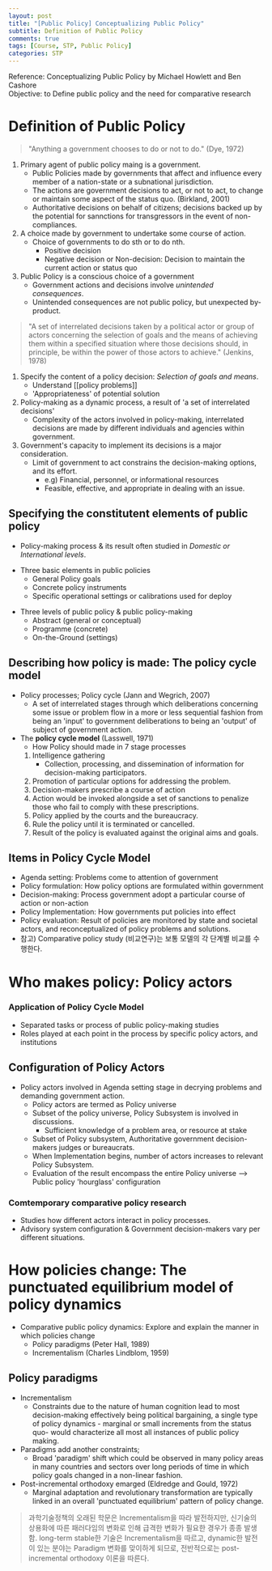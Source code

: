 ```yaml
---
layout: post
title: "[Public Policy] Conceptualizing Public Policy"
subtitle: Definition of Public Policy
comments: true
tags: [Course, STP, Public Policy]
categories: STP
---
```

Reference: Conceptualizing Public Policy by Michael Howlett and Ben Cashore  
Objective: to Define public policy and the need for comparative research

# Definition of Public Policy
> "Anything a government chooses to do or not to do." (Dye, 1972)

1. Primary agent of public policy maing is a government. 
	* Public Policies made by governments that affect and influence every member of a nation-state or a subnational jurisdiction.
	* The actions are government decisions to act, or not to act, to change or maintain some aspect of the status quo. (Birkland, 2001)
	* Authoritative decisions on behalf of citizens; decisions backed up by the potential for sannctions for transgressors in the event of non-compliances. 
2. A choice made by government to undertake some course of action. 
	- Choice of governments to do sth or to do nth. 
		- Positive decision
		- Negative decision or Non-decision: Decision to maintain the current action or status quo
3. Public Policy is a conscious choice of a government
	- Government actions and decisions involve *unintended consequences*. 
	- Unintended consequences are not public policy, but unexpected by-product. 

> "A set of interrelated decisions taken by a political actor or group of actors concerning the selection of goals and the means of achieving them within a specified situation where those decisions should, in principle, be within the power of those actors to achieve." (Jenkins, 1978)

1. Specify the content of a policy decision: *Selection of goals and means*. 
	- Understand [[policy problems]]
	- 'Appropriateness' of potential solution
2. Policy-making as a dynamic process, a result of 'a set of interrelated decisions'
	- Complexity of the actors involved in policy-making, interrelated decisions are made by different individuals and agencies within government. 
3. Government's capacity to implement its decisions is a major consideration. 
	- Limit of government to act constrains the decision-making options, and its effort. 
		- e.g) Financial, personnel, or informational resources
		- Feasible, effective, and appropriate in dealing with an issue. 
## Specifying the constitutent elements of public policy 
* Policy-making process & its result often studied in *Domestic or International levels*.
- Three basic elements in public policies
	* General Policy goals
	* Concrete policy instruments
	* Specific operational settings or calibrations used for deploy
* Three levels of public policy & public policy-making
	* Abstract (general or conceptual)
	* Programme (concrete)
	* On-the-Ground (settings)
## Describing how policy is made: The policy cycle model 
* Policy processes; Policy cycle (Jann and Wegrich, 2007)
	* A set of interrelated stages through which deliberations concerning some issue or problem flow in a more or less sequential fashion from being an 'input' to government deliberations to being an 'output' of subject of government action. 
* The **policy cycle model** (Lasswell, 1971)
	* How Policy should made in 7 stage processes
	1. Intelligence gathering
		* Collection, processing, and dissemination of information for decision-making participators. 
	2. Promotion of particular options for addressing the problem.
	3. Decision-makers prescribe a course of action
	4. Action would be invoked alongside a set of sanctions to penalize those who fail to comply with these prescriptions. 
	5. Policy applied by the courts and the bureaucracy.
	6. Rule the policy until it is terminated or cancelled. 
	7. Result of the policy is evaluated against the original aims and goals. 
## Items in Policy Cycle Model 
* Agenda setting: Problems come to attention of government
* Policy formulation: How policy options are formulated within government
* Decision-making: Process government adopt a particular course of action or non-action
* Policy Implementation: How governments put policies into effect
* Policy evaluation: Result of policies are monitored by state and societal actors, and reconceptualized of policy problems and solutions. 
* 참고) Comparative policy study (비교연구)는 보통 모델의 각 단계별 비교를 수행한다. 

# Who makes policy: Policy actors
### Application of Policy Cycle Model
* Separated tasks or process of public policy-making studies
* Roles played at each point in the process by specific policy actors, and institutions 

## Configuration of Policy Actors
* Policy actors involved in Agenda setting stage in decrying problems and demanding government action.
	* Policy actors are termed as Policy universe 
	* Subset of the policy universe, Policy Subsystem is involved in discussions.
		* Sufficient knowledge of a problem area, or resource at stake
	* Subset of Policy subsystem, Authoritative government decision-makers judges or bureaucrats.
	* When Implementation begins, number of actors increases to relevant Policy Subsystem.
	* Evaluation of the result encompass the entire Policy universe
--> Public policy 'hourglass' configuration

### Comtemporary comparative policy research
* Studies how different actors interact in policy processes.
* Advisory system configuration & Government decision-makers vary per different situations. 

# How policies change: The punctuated equilibrium model of policy dynamics
* Comparative public policy dynamics: Explore and explain the manner in which policies change
	* Policy paradigms (Peter Hall, 1989)
	* Incrementalism (Charles Lindblom, 1959)
## Policy paradigms
* Incrementalism
	* Constraints due to the nature of human cognition lead to most decision-making effectively being political bargaining, a single type of policy dynamics - marginal or small increments from the status quo- would characterize all most all instances of public policy making.
* Paradigms add another constraints;
	* Broad 'paradigm' shift which could be observed in many policy areas in many countries and sectors over long periods of time in which policy goals changed in a non-linear fashion.
* Post-incremental orthodoxy emarged (Eldredge and Gould, 1972)
	* Marginal adaptation and revolutionary transformation are typically linked in an overall 'punctuated equilibrium' pattern of policy change. 
> 과학기술정책의 오래된 학문은 Incrementalism을 따라 발전하지만, 신기술의 상용화에 따른 패러다임의 변화로 인해 급격한 변화가 필요한 경우가 종종 발생함. long-term stable한 기술은 Incrementalism을 따르고, dynamic한 발전이 있는 분야는 Paradigm 변화를 맞이하게 되므로, 전반적으로는 post-incremental orthodoxy 이론을 따른다. 